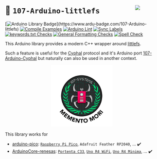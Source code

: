 <a href="https://107-systems.org/"><img align="right" src="https://raw.githubusercontent.com/107-systems/.github/main/logo/107-systems.png" width="15%"></a>
:floppy_disk: `107-Arduino-littlefs`
====================================
[![Arduino Library Badge](https://www.ardu-badge.com/badge/107-Arduino-littlefs.svg?)](https://www.ardu-badge.com/107-Arduino-littlefs)
[![Compile Examples](https://github.com/107-systems/107-Arduino-littlefs/workflows/Compile%20Examples/badge.svg)](https://github.com/107-systems/107-Arduino-littlefs/actions?workflow=Compile+Examples)
[![Arduino Lint](https://github.com/107-systems/107-Arduino-littlefs/workflows/Arduino%20Lint/badge.svg)](https://github.com/107-systems/107-Arduino-littlefs/actions?workflow=Arduino+Lint)
[![Sync Labels](https://github.com/107-systems/107-Arduino-littlefs/workflows/Sync%20Labels/badge.svg)](https://github.com/107-systems/107-Arduino-littlefs/actions?workflow=Sync+Labels)
[![keywords.txt Checks](https://github.com/107-systems/107-Arduino-littlefs/workflows/Extra%20Library%20Checks/badge.svg)](https://github.com/107-systems/107-Arduino-littlefs/actions?workflow=Extra+Library+Checks)
[![General Formatting Checks](https://github.com/107-systems/107-Arduino-littlefs/workflows/General%20Formatting%20Checks/badge.svg)](https://github.com/107-systems/107-Arduino-littlefs/actions?workflow=General+Formatting+Checks)
[![Spell Check](https://github.com/107-systems/107-Arduino-littlefs/workflows/Spell%20Check/badge.svg)](https://github.com/107-systems/107-Arduino-littlefs/actions?workflow=Spell+Check)

This Arduino library provides a modern C++ wrapper around [littlefs](https://github.com/littlefs-project/littlefs).

Such a feature is useful for the [Cyphal](https://opencyphal.org/) protocol and it's Arduino port [107-Arduino-Cyphal](https://github.com/107-systems/107-Arduino-Cyphal) but naturally can also be used in another context.

<p align="center">
  <a href="https://github.com/107-systems/l3xz"><img src="https://raw.githubusercontent.com/107-systems/.github/main/logo/l3xz-logo-memento-mori-github.png" width="40%"></a>
</p>

This library works for
* [arduino-pico](https://github.com/earlephilhower/arduino-pico): [`Raspberry Pi Pico`](https://www.raspberrypi.org/products/raspberry-pi-pico), `Adafruit Feather RP2040`, ... :heavy_check_mark:
* [ArduinoCore-renesas](https://github.com/arduino/ArduinoCore-renesas): [`Portenta C33`](https://store.arduino.cc/products/portenta-c33), [`Uno R4 WiFi`](https://store.arduino.cc/products/uno-r4-wifi), [`Uno R4 Minima`](https://store.arduino.cc/products/uno-r4-minima), ... :heavy_check_mark:
